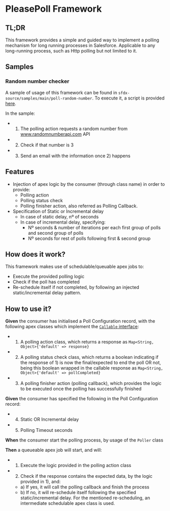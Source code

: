 # PleasePoll Framework

## TL;DR

This framework provides a simple and guided way to implement a polling mechanism for long running processes in Salesforce. Applicable to any long-running process, such as Http polling but not limited to it.

## Samples

### Random number checker

A sample of usage of this framework can be found in `sfdx-source/samples/main/poll-random-number`. To execute it, a script is provided [here](dev-tools/apex-scripts/run-number-checker-sample.apex).

In the sample:

-   1. The polling action requests a random number from www.randomnumberapi.com API
-   2. Check if that number is 3
-   3. Send an email with the information once 2) happens

## Features

-   Injection of apex logic by the consumer (through class name) in order to provide:
    -   Polling action
    -   Polling status check
    -   Polling finisher action, also referred as Polling Callback.
-   Specification of Static or Incremental delay
    -   In case of static delay, nº of seconds
    -   In case of incremental delay, specifying:
        -   Nº seconds & number of iterations per each first group of polls and second group of polls
        -   Nº seconds for rest of polls following first & second group

## How does it work?

This framework makes use of schedulable/queuable apex jobs to:

-   Execute the provided polling logic
-   Check if the poll has completed
-   Re-schedule itself if not completed, by following an injected static/incremental delay pattern.

## How to use it?

**Given** the consumer has initialised a Poll Configuration record, with the following apex classes which implement the [`Callable` interface](https://developer.salesforce.com/docs/atlas.en-us.apexref.meta/apexref/apex_interface_System_Callable.htm):

-   1. A polling action class, which returns a response as `Map<String, Object>{'default' => response}`
-   2. A polling status check class, which returns a boolean indicating if the response of 1) is now the final/expected to end the poll OR not, being this boolean wrapped in the callable response as `Map<String, Object>{'default' => pollCompleted}`
-   3. A polling finisher action (polling callback), which provides the logic to be executed once the polling has successfully finished

**Given** the consumer has specified the following in the Poll Configuration record:

-   4. Static OR Incremental delay
-   5. Polling Timeout seconds

**When** the consumer start the polling process, by usage of the `Poller` class

**Then** a queueable apex job will start, and will:

-   1. Execute the logic provided in the polling action class
-   2. Check if the response contains the expected data, by the logic provided in 1), and:
    -   a) If yes, it will call the polling callback and finish the process
    -   b) If no, it will re-schedule itself following the specified static/incremental delay. For the mentioned re-scheduling, an intermediate schedulable apex class is used.
